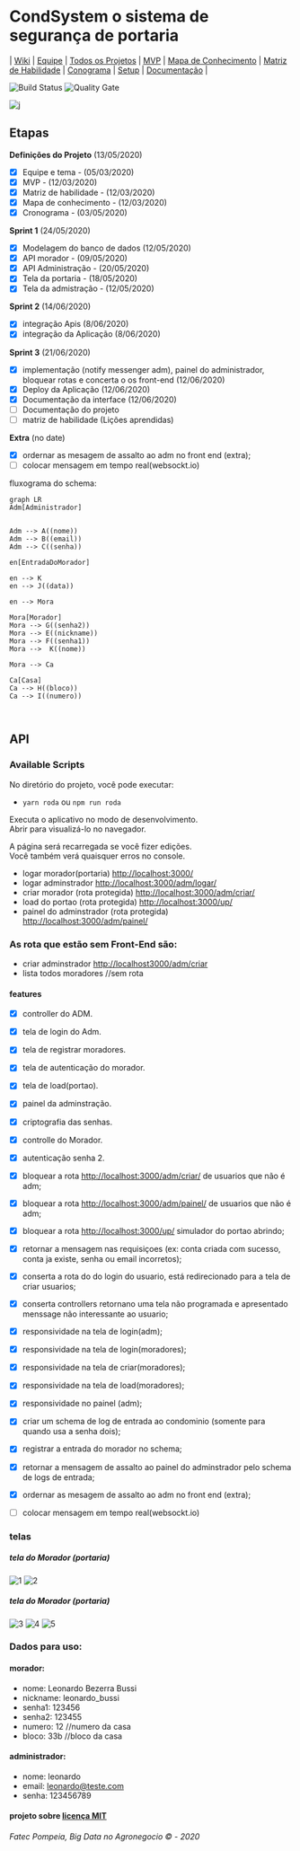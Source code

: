 # CondSystem o sistema de segurança de portaria 


| 
[Wiki](https://gitlab.com/BDAg/condsystem/-/wikis/home) | 
[Equipe](https://gitlab.com/BDAg/condsystem/-/wikis/Equipe) | 
[Todos os Projetos](https://gitlab.com/BDAg) |
[MVP](https://gitlab.com/BDAg/condsystem/-/wikis/MVP) |
[Mapa de Conhecimento](https://gitlab.com/BDAg/condsystem/-/wikis/Mapa-de-conhecimento) |
[Matriz de Habilidade](https://gitlab.com/BDAg/condsystem/-/wikis/Matriz-de-Habilidade) |
[Conograma](https://gitlab.com/BDAg/condsystem/-/wikis/Conograma) |
[Setup](https://gitlab.com/BDAg/condsystem/-/wikis/Setup) |
[Documentação](https://gitlab.com/BDAg/condsystem/-/wikis/Documentação) |


![Build Status](https://travis-ci.org/condessalovelace/mavenquickstart.svg?branch=master) ![Quality Gate](https://sonarcloud.io/api/project_badges/measure?project=br.com%3Amavenquickstart&metric=alert_status)


![j](https://media.giphy.com/media/PmEvQTKerJEu9RDert/giphy.gif)

## **Etapas**

**Definições do Projeto** (13/05/2020)
* [x] Equipe e tema - (05/03/2020)
* [x] MVP - (12/03/2020)
* [x] Matriz de habilidade - (12/03/2020)
* [x] Mapa de conhecimento - (12/03/2020)
* [x] Cronograma - (03/05/2020)

**Sprint 1** (24/05/2020)
* [x] Modelagem do banco de dados (12/05/2020)
* [x] API morador - (09/05/2020)
* [x] API Administração - (20/05/2020)
* [x] Tela da portaria - (18/05/2020)
* [x] Tela da admistração - (12/05/2020)

**Sprint 2** (14/06/2020)
* [x] integração Apis (8/06/2020)
* [x] integração da Aplicação (8/06/2020)

**Sprint 3** (21/06/2020)
* [x] implementação (notify messenger adm), painel do administrador, bloquear rotas e concerta o os front-end (12/06/2020)
* [x] Deploy da Aplicação (12/06/2020)
* [x] Documentação da interface (12/06/2020)
* [ ] Documentação do projeto
* [ ] matriz de habilidade (Lições aprendidas)

**Extra** (no date)
* [x] ordernar as mesagem de assalto ao adm no front end (extra);
* [ ] colocar mensagem em tempo real(websockt.io)

fluxograma do schema:

```mermaid
graph LR
Adm[Administrador]


Adm --> A((nome))
Adm --> B((email))
Adm --> C((senha))

en[EntradaDoMorador]

en --> K
en --> J((data))

en --> Mora

Mora[Morador]
Mora --> G((senha2))
Mora --> E((nickname))
Mora --> F((senha1))
Mora -->  K((nome))

Mora --> Ca

Ca[Casa]
Ca --> H((bloco))
Ca --> I((numero))



```

## **API**

### Available Scripts

No diretório do projeto, você pode executar:

* `yarn roda` ou `npm run roda`

Executa o aplicativo no modo de desenvolvimento.<br />
Abrir para visualizá-lo no navegador.

A página será recarregada se você fizer edições. <br />
Você também verá quaisquer erros no console.

* logar morador(portaria) [http://localhost:3000/](http://localhost:3000/)
* logar adminstrador [http://localhost:3000/adm/logar/](http://localhost:3000/funcionario/logar)
* criar morador (rota protegida) [http://localhost:3000/adm/criar/](http://localhost:3000/funcionario/criar)
* load do portao (rota protegida) [http://localhost:3000/up/](http://localhost:3000/up/)
* painel do adminstrador (rota protegida) [http://localhost:3000/adm/painel/](http://localhost:3000/adm/panel/)

### As rota que estão sem Front-End  são: <br />

* criar adminstrador [http://localhost3000/adm/criar](http://localhost:3000/adm/criar)
* lista todos moradores //sem rota 

#### features

- [x] controller do ADM.
- [x] tela de login do Adm.
- [x] tela de registrar moradores.
- [x] tela de autenticação do morador.
- [x] tela de load(portao).
- [x] painel da adminstração.
- [x] criptografia das senhas.
- [x] controlle do Morador.
- [x] autenticação senha 2.
- [x] bloquear a rota [http://localhost:3000/adm/criar/](http://localhost:3000//adm/criar/) de usuarios que não é adm;
- [x] bloquear a rota [http://localhost:3000/adm/painel/](http://localhost:3000/adm/painel/) de usuarios que não é adm;
- [x] bloquear a rota [http://localhost:3000/up/](http://localhost:3000/up/) simulador do portao abrindo;
- [x] retornar a mensagem nas requisiçoes (ex: conta criada com sucesso, conta ja existe, senha ou email incorretos);
- [x] conserta a rota do do login do usuario, está redirecionado para a tela de criar usuarios;
- [x] conserta controllers retornano uma tela não programada e apresentado menssage não interessante ao usuario;
- [x] responsividade na tela de login(adm);
- [x] responsividade na tela de login(moradores);
- [x] responsividade na tela de criar(moradores);
- [x] responsividade na tela de load(moradores);
- [x] responsividade no painel (adm);
- [x] criar um schema de log de entrada ao condominio (somente para quando usa a senha dois);
- [x] registrar a entrada do morador no schema;
- [x] retornar a mensagem de assalto ao painel do adminstrador pelo schema de logs de entrada;
- [x] ordernar as mesagem de assalto ao adm no front end (extra);
- [ ] colocar mensagem em tempo real(websockt.io)


### telas

##### tela do Morador (portaria)
![1](/uploads/d402a575186cb2b3279d9a30e0c42bf7/1.png)
![2](/uploads/d908f05316f5d4c3cb8a7f40274e51f1/2.png)
##### tela do Morador (portaria)
![3](/uploads/4efbe0cc9fc547447fcc6ae189ad88af/3.png)
![4](/uploads/7d883913c040f21b287c457a0dc4ad66/4.png)
![5](/uploads/deb174ed90d09e20d162644e4da7b3e8/5.png)


### Dados para uso: <br />

#### morador:

* nome: Leonardo Bezerra Bussi
* nickname: leonardo_bussi
* senha1: 123456
* senha2: 123455
* numero: 12  //numero da casa
* bloco: 33b //bloco da casa

#### administrador:

* nome: leonardo 
* email: leonardo@teste.com
* senha: 123456789

#### projeto sobre [licença MIT](https://gitlab.com/BDAg/condsystem/-/blob/master/LICENSE)

###### Fatec Pompeia, Big Data no Agronegocio © - 2020